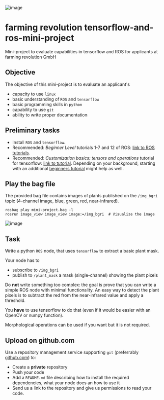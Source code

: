 ![image](https://user-images.githubusercontent.com/72017322/231417840-be6e2fe7-35df-4ca1-b570-d634436ddadb.png)

# farming revolution tensorflow-and-ros-mini-project
Mini-project to evaluate capabilities in tensorflow and ROS for applicants at farming revolution GmbH


## Objective
The objective of this mini-project is to evaluate an applicant's  
* capacity to use `linux`
* basic understanding of `ROS` and `tensorflow`  
* basic programming skills in `python`
* capability to use `git`  
* ability to write proper documentation

## Preliminary tasks
* Install `ROS` and `tensorflow`.  
* Recommended: *Beginner Level* tutorials 1-7 and 12 of ROS: [link to ROS tutorials](http://wiki.ros.org/ROS/Tutorials).  
* Recommended: *Customization basics: tensors and operations* tutorial for tensorflow: [link to tutorial](https://www.tensorflow.org/tutorials/customization/basics). Depending on your background, starting with an additional [beginners tutorial](https://www.tensorflow.org/tutorials) might help as well.

## Play the bag file
The provided bag file contains images of plants published on the `/img_bgri` topic (4-channel image, blue, green, red, near-infrared).

```
rosbag play mini-project.bag -l
rosrun image_view image_view image:=/img_bgri  # Visualize the image
```
![image](https://user-images.githubusercontent.com/72017322/231418378-163ab21d-d1fe-429d-88e1-3ca5ffd94d19.png)



## Task

Write a python `ROS` node, that uses `tensorflow` to extract a basic plant mask.

Your node has to  
* subscribe to `/img_bgri`  
* publish to `/plant_mask` a mask (single-channel) showing the plant pixels

Do **not** write something too complex: the goal is prove that you can write a simple ROS node with minimal functionality.
An easy way to detect the plant pixels is to subtract the red from the near-infrared value and apply a threshold. 

You **have** to use tensorflow to do that (even if it would be easier with an OpenCV or numpy function).

Morphological operations can be used if you want but it is not required.


## Upload on github.com

Use a repository management service supporting `git` (preferrably [github.com](https://www.github.com)) to:  
* Create a **private** repository  
* Push your code   
* Add a `README.md` file describing how to install the required dependencies, what your node does an how to use it 
* Send us a link to the repository and give us permissions to read your code.
